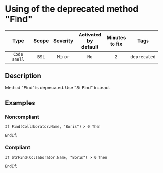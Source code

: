 # Using of the deprecated method "Find"

| Type | Scope | Severity | Activated<br/>by default | Minutes<br/>to fix | Tags |
| :-: | :-: | :-: | :-: | :-: | :-: |
| `Code smell` | `BSL` | `Minor` | `No` | `2` | `deprecated` |

<!-- Блоки выше заполняются автоматически, не трогать -->
## Description

Method "Find" is deprecated. Use "StrFind" instead.

## Examples

### Noncompliant

```bsl
If Find(Collaborator.Name, "Boris") > 0 Then
    
EndIf; 
```


### Compliant

```bsl
If StrFind(Collaborator.Name, "Boris") > 0 Then
    
EndIf; 
```

